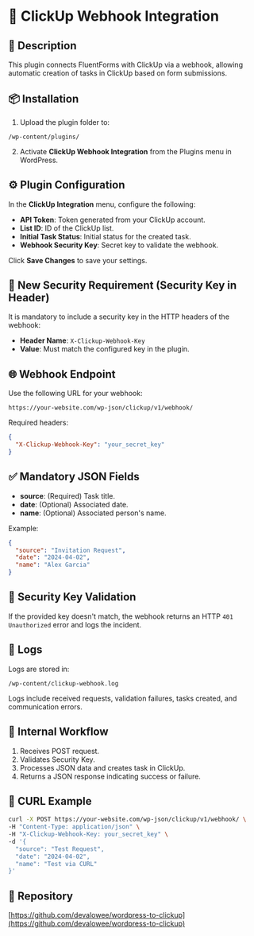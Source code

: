 
# 📖 ClickUp Webhook Integration

## 📌 Description
This plugin connects FluentForms with ClickUp via a webhook, allowing automatic creation of tasks in ClickUp based on form submissions.

## 📦 Installation
1. Upload the plugin folder to:
```
/wp-content/plugins/
```
2. Activate **ClickUp Webhook Integration** from the Plugins menu in WordPress.

## ⚙️ Plugin Configuration
In the **ClickUp Integration** menu, configure the following:

- **API Token**: Token generated from your ClickUp account.
- **List ID**: ID of the ClickUp list.
- **Initial Task Status**: Initial status for the created task.
- **Webhook Security Key**: Secret key to validate the webhook.

Click **Save Changes** to save your settings.

## 🚨 New Security Requirement (Security Key in Header)
It is mandatory to include a security key in the HTTP headers of the webhook:

- **Header Name**: `X-Clickup-Webhook-Key`
- **Value**: Must match the configured key in the plugin.

## 🌐 Webhook Endpoint
Use the following URL for your webhook:

```
https://your-website.com/wp-json/clickup/v1/webhook/
```

Required headers:
```json
{
  "X-Clickup-Webhook-Key": "your_secret_key"
}
```

## ✅ Mandatory JSON Fields
- **source**: (Required) Task title.
- **date**: (Optional) Associated date.
- **name**: (Optional) Associated person's name.

Example:
```json
{
  "source": "Invitation Request",
  "date": "2024-04-02",
  "name": "Alex Garcia"
}
```

## 🔐 Security Key Validation
If the provided key doesn't match, the webhook returns an HTTP `401 Unauthorized` error and logs the incident.

## 📜 Logs
Logs are stored in:

```
/wp-content/clickup-webhook.log
```

Logs include received requests, validation failures, tasks created, and communication errors.

## 🔧 Internal Workflow
1. Receives POST request.
2. Validates Security Key.
3. Processes JSON data and creates task in ClickUp.
4. Returns a JSON response indicating success or failure.

## 🚧 CURL Example
```bash
curl -X POST https://your-website.com/wp-json/clickup/v1/webhook/ \
-H "Content-Type: application/json" \
-H "X-Clickup-Webhook-Key: your_secret_key" \
-d '{
  "source": "Test Request",
  "date": "2024-04-02",
  "name": "Test via CURL"
}'
```

## 🔗 Repository
[https://github.com/devalowee/wordpress-to-clickup](https://github.com/devalowee/wordpress-to-clickup)
